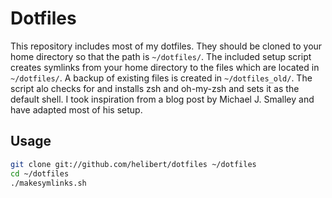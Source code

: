 Dotfiles
========

This repository includes most of my dotfiles.  They should be cloned to your
home directory so that the path is `~/dotfiles/`.  The included setup script
creates symlinks from your home directory to the files which are located in
`~/dotfiles/`. A backup of existing files is created in `~/dotfiles_old/`.  The
script alo checks for and installs zsh and oh-my-zsh and sets it as the default
shell. I took inspiration from a blog post by Michael J. Smalley and have
adapted most of his setup.

Usage
------------

``` bash
git clone git://github.com/helibert/dotfiles ~/dotfiles
cd ~/dotfiles
./makesymlinks.sh
